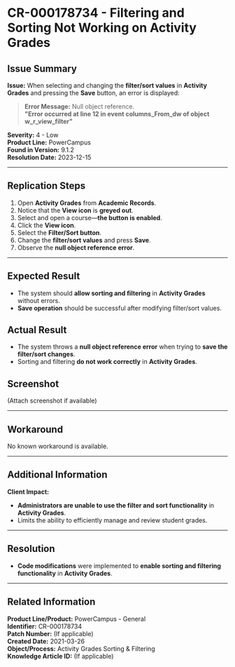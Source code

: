 # CR-000178734 - Filtering and Sorting Not Working on Activity Grades

## Issue Summary
**Issue:** When selecting and changing the **filter/sort values** in **Activity Grades** and pressing the **Save** button, an error is displayed:

> **Error Message:** Null object reference.  
> **"Error occurred at line 12 in event columns_From_dw of object w_r_view_filter"**

**Severity:** 4 - Low  
**Product Line:** PowerCampus  
**Found in Version:** 9.1.2  
**Resolution Date:** 2023-12-15  

---

## Replication Steps
1. Open **Activity Grades** from **Academic Records**.
2. Notice that the **View icon** is **greyed out**.
3. Select and open a course—**the button is enabled**.
4. Click the **View icon**.
5. Select the **Filter/Sort button**.
6. Change the **filter/sort values** and press **Save**.
7. Observe the **null object reference error**.

---

## Expected Result
- The system should **allow sorting and filtering** in **Activity Grades** without errors.
- **Save operation** should be successful after modifying filter/sort values.

## Actual Result
- The system throws a **null object reference error** when trying to **save the filter/sort changes**.
- Sorting and filtering **do not work correctly** in **Activity Grades**.

## Screenshot
(Attach screenshot if available)

---

## Workaround
No known workaround is available.

---

## Additional Information
**Client Impact:**
- **Administrators are unable to use the filter and sort functionality** in **Activity Grades**.
- Limits the ability to efficiently manage and review student grades.

---

## Resolution
- **Code modifications** were implemented to **enable sorting and filtering functionality** in **Activity Grades**.

---

## Related Information
**Product Line/Product:** PowerCampus - General  
**Identifier:** CR-000178734  
**Patch Number:** (If applicable)  
**Created Date:** 2021-03-26  
**Object/Process:** Activity Grades Sorting & Filtering  
**Knowledge Article ID:** (If applicable)